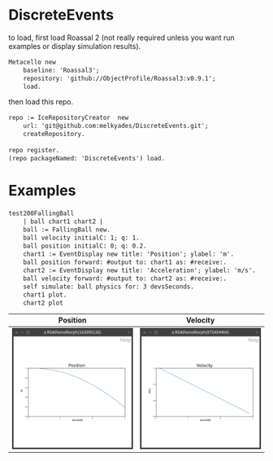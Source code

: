 # DiscreteEvents

to load, first load Roassal 2 (not really required unless you want run examples or display simulation results).

```
Metacello new
    baseline: 'Roassal3';
    repository: 'github://ObjectProfile/Roassal3:v0.9.1';
    load.
```

then load this repo.

```
repo := IceRepositoryCreator  new
	url: 'git@github.com:melkyades/DiscreteEvents.git';
	createRepository.

repo register.
(repo packageNamed: 'DiscreteEvents') load.
```

# Examples

```Smalltalk
test200FallingBall
	| ball chart1 chart2 |
	ball := FallingBall new.
	ball velocity initialC: 1; q: 1.
	ball position initialC: 0; q: 0.2.
	chart1 := EventDisplay new title: 'Position'; ylabel: 'm'.
	ball position forward: #output to: chart1 as: #receive:.
	chart2 := EventDisplay new title: 'Acceleration'; ylabel: 'm/s'.
	ball velocity forward: #output to: chart2 as: #receive:.
	self simulate: ball physics for: 3 devsSeconds.
	chart1 plot.
	chart2 plot
```

Position | Velocity 
:-------------------------:|:-------------------------:
![Position](docs/images/position.png?raw=true "Position") |![Velocity](docs/images/velocity.png?raw=true "Velocity")

